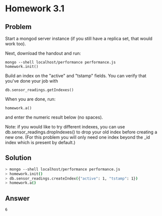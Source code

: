 # Homework 3.1

## Problem

Start a mongod server instance (if you still have a replica set, that would work too).

Next, download the handout and run:

```
mongo --shell localhost/performance performance.js
homework.init()
```
Build an index on the "active" and "tstamp" fields. You can verify that you've done your job with
```
db.sensor_readings.getIndexes()
```
When you are done, run:
```
homework.a()
```
and enter the numeric result below (no spaces).

Note: if you would like to try different indexes, you can use db.sensor_readings.dropIndexes() to drop your old index before creating a new one. (For this problem you will only need one index beyond the _id index which is present by default.)

## Solution
```sh
> mongo --shell localhost/performance performance.js
> homework.init()
> db.sensor_readings.createIndex({"active": 1, "tstamp": 1})
> homework.a()
```
## Answer
```
6
```